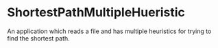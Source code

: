 # ShortestPathMultipleHueristic
An application which reads a file and has multiple heuristics for trying to find the shortest path.

